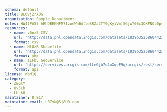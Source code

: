 ```yaml
---
schema: default
title: BL6vjZrXOG 
organization: Sample Department 
notes: HW4tPAS5 hRhDBEKHFM71zoeWn6dIteBRZa2TY9gKyiVmfSGjwY06c3QXPNOL0pc4GT lxrqNoDJkZ75E3jgId8smuvVOAziwylU 
resources:
  - name: v6nz5 CSV
    url: 'http://data.phl.opendata.arcgis.com/datasets/1839b35258604422b0b520cbb668df0d_0.csv'
    format: csv
  - name: HlOzB Shapefile
    url: 'http://data.phl.opendata.arcgis.com/datasets/1839b35258604422b0b520cbb668df0d_0.zip'
    format: shp
  - name: 1LFb5 GeoService
    url: 'https://services.arcgis.com/fLeGjb7u4uXqeF9q/arcgis/rest/services/Air_Monitoring_Stations/FeatureServer/0/query'
    format: api
license: nbM1Q 
category:
  - ZEGlY 
  - 8v5Cb 
  - Lb kU 
maintainer: 8 E17  
maintainer_email: L07yN@Sj8UD.com
---
```

